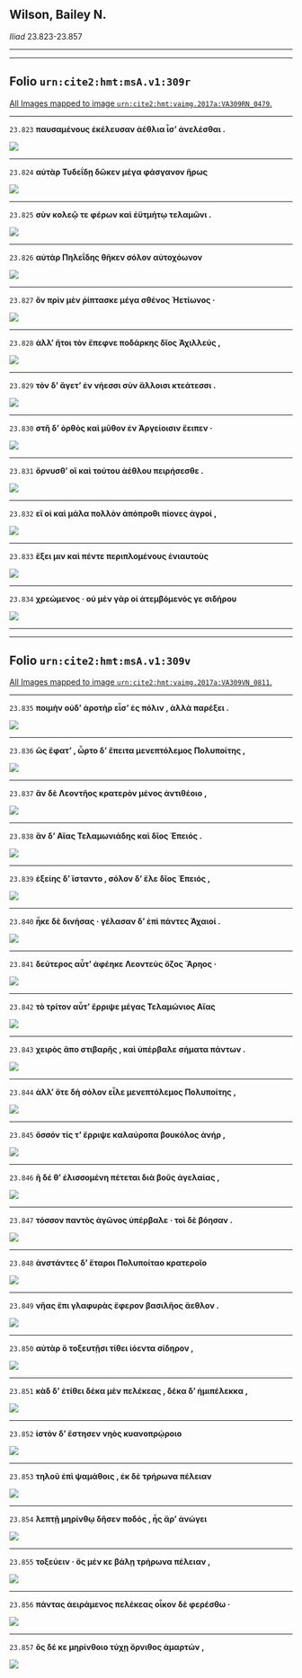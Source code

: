 

## Wilson, Bailey N.

*Iliad* 23.823-23.857

---

---

## **Folio `urn:cite2:hmt:msA.v1:309r`**



[All Images mapped to image `urn:cite2:hmt:vaimg.2017a:VA309RN_0479`.](http://www.homermultitext.org/ict2/index.html?urn=urn:cite2:hmt:vaimg.2017a:VA309RN_0479@0.2091,0.4455,0.4317,0.02310&urn=urn:cite2:hmt:vaimg.2017a:VA309RN_0479@0.2100,0.4649,0.4317,0.02310&urn=urn:cite2:hmt:vaimg.2017a:VA309RN_0479@0.2111,0.4842,0.4317,0.02310&urn=urn:cite2:hmt:vaimg.2017a:VA309RN_0479@0.2120,0.5021,0.4317,0.02310&urn=urn:cite2:hmt:vaimg.2017a:VA309RN_0479@0.2150,0.5207,0.4317,0.02310&urn=urn:cite2:hmt:vaimg.2017a:VA309RN_0479@0.2141,0.5415,0.4317,0.02310&urn=urn:cite2:hmt:vaimg.2017a:VA309RN_0479@0.2100,0.5595,0.3950,0.02310&urn=urn:cite2:hmt:vaimg.2017a:VA309RN_0479@0.2100,0.5780,0.4287,0.02310&urn=urn:cite2:hmt:vaimg.2017a:VA309RN_0479@0.2100,0.5989,0.3762,0.02006&urn=urn:cite2:hmt:vaimg.2017a:VA309RN_0479@0.2130,0.6160,0.4059,0.02310&urn=urn:cite2:hmt:vaimg.2017a:VA309RN_0479@0.2130,0.6354,0.4217,0.02379&urn=urn:cite2:hmt:vaimg.2017a:VA309RN_0479@0.2062,0.6541,0.4644,0.03057)

---- 

 `23.823`  **παυσαμένους ἐκέλευσαν ἀέθλια ἶσʼ ἀνελέσθαι .** 

 <a href="http://www.homermultitext.org/ict2/index.html?urn=urn:cite2:hmt:vaimg.2017a:VA309RN_0479@0.2091,0.4455,0.4317,0.02310"><img src="http://beta.hpcc.uh.edu/scs/image/500/500/urn:cite2:hmt:vaimg.2017a:VA309RN_0479@0.2091,0.4455,0.4317,0.02310"/></a> 

---- 

 `23.824`  **αὐτὰρ Τυδεΐδῃ δῶκεν μέγα φάσγανον ἥρως** 

 <a href="http://www.homermultitext.org/ict2/index.html?urn=urn:cite2:hmt:vaimg.2017a:VA309RN_0479@0.2100,0.4649,0.4317,0.02310"><img src="http://beta.hpcc.uh.edu/scs/image/500/500/urn:cite2:hmt:vaimg.2017a:VA309RN_0479@0.2100,0.4649,0.4317,0.02310"/></a> 

---- 

 `23.825`  **σὺν κολεῷ τε φέρων καὶ ἐϋτμήτῳ τελαμῶνι .** 

 <a href="http://www.homermultitext.org/ict2/index.html?urn=urn:cite2:hmt:vaimg.2017a:VA309RN_0479@0.2111,0.4842,0.4317,0.02310"><img src="http://beta.hpcc.uh.edu/scs/image/500/500/urn:cite2:hmt:vaimg.2017a:VA309RN_0479@0.2111,0.4842,0.4317,0.02310"/></a> 

---- 

 `23.826`  **αὐτὰρ Πηλεΐδης θῆκεν σόλον αὐτοχόωνον** 

 <a href="http://www.homermultitext.org/ict2/index.html?urn=urn:cite2:hmt:vaimg.2017a:VA309RN_0479@0.2120,0.5021,0.4317,0.02310"><img src="http://beta.hpcc.uh.edu/scs/image/500/500/urn:cite2:hmt:vaimg.2017a:VA309RN_0479@0.2120,0.5021,0.4317,0.02310"/></a> 

---- 

 `23.827`  **ὃν πρὶν μὲν ῥίπτασκε μέγα σθένος Ἠετίωνος ·** 

 <a href="http://www.homermultitext.org/ict2/index.html?urn=urn:cite2:hmt:vaimg.2017a:VA309RN_0479@0.2150,0.5207,0.4317,0.02310"><img src="http://beta.hpcc.uh.edu/scs/image/500/500/urn:cite2:hmt:vaimg.2017a:VA309RN_0479@0.2150,0.5207,0.4317,0.02310"/></a> 

---- 

 `23.828`  **ἀλλʼ ἤτοι τὸν ἔπεφνε ποδάρκης δῖος Ἀχιλλεύς ,** 

 <a href="http://www.homermultitext.org/ict2/index.html?urn=urn:cite2:hmt:vaimg.2017a:VA309RN_0479@0.2141,0.5415,0.4317,0.02310"><img src="http://beta.hpcc.uh.edu/scs/image/500/500/urn:cite2:hmt:vaimg.2017a:VA309RN_0479@0.2141,0.5415,0.4317,0.02310"/></a> 

---- 

 `23.829`  **τὸν δʼ ἄγετʼ ἐν νήεσσι σὺν ἄλλοισι κτεάτεσσι .** 

 <a href="http://www.homermultitext.org/ict2/index.html?urn=urn:cite2:hmt:vaimg.2017a:VA309RN_0479@0.2100,0.5595,0.3950,0.02310"><img src="http://beta.hpcc.uh.edu/scs/image/500/500/urn:cite2:hmt:vaimg.2017a:VA309RN_0479@0.2100,0.5595,0.3950,0.02310"/></a> 

---- 

 `23.830`  **στῆ δʼ ὀρθὸς καὶ μῦθον ἐν Ἀργείοισιν ἔειπεν ·** 

 <a href="http://www.homermultitext.org/ict2/index.html?urn=urn:cite2:hmt:vaimg.2017a:VA309RN_0479@0.2100,0.5780,0.4287,0.02310"><img src="http://beta.hpcc.uh.edu/scs/image/500/500/urn:cite2:hmt:vaimg.2017a:VA309RN_0479@0.2100,0.5780,0.4287,0.02310"/></a> 

---- 

 `23.831`  **ὄρνυσθʼ οἳ καὶ τούτου ἀέθλου πειρήσεσθε .** 

 <a href="http://www.homermultitext.org/ict2/index.html?urn=urn:cite2:hmt:vaimg.2017a:VA309RN_0479@0.2100,0.5989,0.3762,0.02006"><img src="http://beta.hpcc.uh.edu/scs/image/500/500/urn:cite2:hmt:vaimg.2017a:VA309RN_0479@0.2100,0.5989,0.3762,0.02006"/></a> 

---- 

 `23.832`  **εἴ οἱ καὶ μάλα πολλὸν ἀπόπροθι πίονες ἀγροί ,** 

 <a href="http://www.homermultitext.org/ict2/index.html?urn=urn:cite2:hmt:vaimg.2017a:VA309RN_0479@0.2130,0.6160,0.4059,0.02310"><img src="http://beta.hpcc.uh.edu/scs/image/500/500/urn:cite2:hmt:vaimg.2017a:VA309RN_0479@0.2130,0.6160,0.4059,0.02310"/></a> 

---- 

 `23.833`  **ἕξει μιν καὶ πέντε περιπλομένους ἐνιαυτοὺς** 

 <a href="http://www.homermultitext.org/ict2/index.html?urn=urn:cite2:hmt:vaimg.2017a:VA309RN_0479@0.2130,0.6354,0.4217,0.02379"><img src="http://beta.hpcc.uh.edu/scs/image/500/500/urn:cite2:hmt:vaimg.2017a:VA309RN_0479@0.2130,0.6354,0.4217,0.02379"/></a> 

---- 

 `23.834`  **χρεώμενος · οὐ μὲν γάρ οἱ ἀτεμβόμενός γε σιδήρου** 

 <a href="http://www.homermultitext.org/ict2/index.html?urn=urn:cite2:hmt:vaimg.2017a:VA309RN_0479@0.2062,0.6541,0.4644,0.03057"><img src="http://beta.hpcc.uh.edu/scs/image/500/500/urn:cite2:hmt:vaimg.2017a:VA309RN_0479@0.2062,0.6541,0.4644,0.03057"/></a> 

---

---

## **Folio `urn:cite2:hmt:msA.v1:309v`**



[All Images mapped to image `urn:cite2:hmt:vaimg.2017a:VA309VN_0811`.](http://www.homermultitext.org/ict2/index.html?urn=urn:cite2:hmt:vaimg.2017a:VA309VN_0811@0.4674,0.2350,0.3900,0.02490&urn=urn:cite2:hmt:vaimg.2017a:VA309VN_0811@0.4681,0.2575,0.4184,0.02490&urn=urn:cite2:hmt:vaimg.2017a:VA309VN_0811@0.4674,0.2763,0.3626,0.02130&urn=urn:cite2:hmt:vaimg.2017a:VA309VN_0811@0.4661,0.2965,0.3777,0.02130&urn=urn:cite2:hmt:vaimg.2017a:VA309VN_0811@0.4637,0.3123,0.3777,0.02476&urn=urn:cite2:hmt:vaimg.2017a:VA309VN_0811@0.4602,0.3290,0.3777,0.02476&urn=urn:cite2:hmt:vaimg.2017a:VA309VN_0811@0.4591,0.3483,0.3917,0.02476&urn=urn:cite2:hmt:vaimg.2017a:VA309VN_0811@0.4591,0.3703,0.4103,0.02047&urn=urn:cite2:hmt:vaimg.2017a:VA309VN_0811@0.4405,0.3877,0.4431,0.02656&urn=urn:cite2:hmt:vaimg.2017a:VA309VN_0811@0.4567,0.4079,0.4431,0.02310&urn=urn:cite2:hmt:vaimg.2017a:VA309VN_0811@0.4567,0.4272,0.4103,0.02310&urn=urn:cite2:hmt:vaimg.2017a:VA309VN_0811@0.4567,0.4456,0.4103,0.02310&urn=urn:cite2:hmt:vaimg.2017a:VA309VN_0811@0.4637,0.4658,0.4103,0.02310&urn=urn:cite2:hmt:vaimg.2017a:VA309VN_0811@0.4637,0.4842,0.3788,0.02310&urn=urn:cite2:hmt:vaimg.2017a:VA309VN_0811@0.4661,0.5017,0.4068,0.02656&urn=urn:cite2:hmt:vaimg.2017a:VA309VN_0811@0.4637,0.5210,0.3906,0.02476&urn=urn:cite2:hmt:vaimg.2017a:VA309VN_0811@0.4615,0.5412,0.4396,0.02476&urn=urn:cite2:hmt:vaimg.2017a:VA309VN_0811@0.4615,0.5596,0.3648,0.02213&urn=urn:cite2:hmt:vaimg.2017a:VA309VN_0811@0.4591,0.5798,0.4033,0.02213&urn=urn:cite2:hmt:vaimg.2017a:VA309VN_0811@0.4556,0.5982,0.4033,0.02213&urn=urn:cite2:hmt:vaimg.2017a:VA309VN_0811@0.4475,0.6166,0.4116,0.02310&urn=urn:cite2:hmt:vaimg.2017a:VA309VN_0811@0.4556,0.6332,0.4291,0.02476&urn=urn:cite2:hmt:vaimg.2017a:VA309VN_0811@0.4497,0.6534,0.4033,0.02213)

---- 

 `23.835`  **ποιμὴν οὐδʼ ἀροτὴρ εἶσʼ ἐς πόλιν , ἀλλὰ παρέξει .** 

 <a href="http://www.homermultitext.org/ict2/index.html?urn=urn:cite2:hmt:vaimg.2017a:VA309VN_0811@0.4674,0.2350,0.3900,0.02490"><img src="http://beta.hpcc.uh.edu/scs/image/500/500/urn:cite2:hmt:vaimg.2017a:VA309VN_0811@0.4674,0.2350,0.3900,0.02490"/></a> 

---- 

 `23.836`  **ὣς ἔφατʼ , ὦρτο δʼ ἔπειτα μενεπτόλεμος Πολυποίτης ,** 

 <a href="http://www.homermultitext.org/ict2/index.html?urn=urn:cite2:hmt:vaimg.2017a:VA309VN_0811@0.4681,0.2575,0.4184,0.02490"><img src="http://beta.hpcc.uh.edu/scs/image/500/500/urn:cite2:hmt:vaimg.2017a:VA309VN_0811@0.4681,0.2575,0.4184,0.02490"/></a> 

---- 

 `23.837`  **ἂν δὲ Λεοντῆος κρατερὸν μένος ἀντιθέοιο ,** 

 <a href="http://www.homermultitext.org/ict2/index.html?urn=urn:cite2:hmt:vaimg.2017a:VA309VN_0811@0.4674,0.2763,0.3626,0.02130"><img src="http://beta.hpcc.uh.edu/scs/image/500/500/urn:cite2:hmt:vaimg.2017a:VA309VN_0811@0.4674,0.2763,0.3626,0.02130"/></a> 

---- 

 `23.838`  **ἂν δʼ Αἴας Τελαμωνιάδης καὶ δῖος Ἐπειός .** 

 <a href="http://www.homermultitext.org/ict2/index.html?urn=urn:cite2:hmt:vaimg.2017a:VA309VN_0811@0.4661,0.2965,0.3777,0.02130"><img src="http://beta.hpcc.uh.edu/scs/image/500/500/urn:cite2:hmt:vaimg.2017a:VA309VN_0811@0.4661,0.2965,0.3777,0.02130"/></a> 

---- 

 `23.839`  **ἑξείης δʼ ἵσταντο , σόλον δʼ ἕλε δῖος Ἐπειός ,** 

 <a href="http://www.homermultitext.org/ict2/index.html?urn=urn:cite2:hmt:vaimg.2017a:VA309VN_0811@0.4637,0.3123,0.3777,0.02476"><img src="http://beta.hpcc.uh.edu/scs/image/500/500/urn:cite2:hmt:vaimg.2017a:VA309VN_0811@0.4637,0.3123,0.3777,0.02476"/></a> 

---- 

 `23.840`  **ἧκε δὲ δινήσας · γέλασαν δʼ ἐπὶ πάντες Ἀχαιοί .** 

 <a href="http://www.homermultitext.org/ict2/index.html?urn=urn:cite2:hmt:vaimg.2017a:VA309VN_0811@0.4602,0.3290,0.3777,0.02476"><img src="http://beta.hpcc.uh.edu/scs/image/500/500/urn:cite2:hmt:vaimg.2017a:VA309VN_0811@0.4602,0.3290,0.3777,0.02476"/></a> 

---- 

 `23.841`  **δεύτερος αὖτʼ ἀφέηκε Λεοντεὺς ὄζος Ἄρηος ·** 

 <a href="http://www.homermultitext.org/ict2/index.html?urn=urn:cite2:hmt:vaimg.2017a:VA309VN_0811@0.4591,0.3483,0.3917,0.02476"><img src="http://beta.hpcc.uh.edu/scs/image/500/500/urn:cite2:hmt:vaimg.2017a:VA309VN_0811@0.4591,0.3483,0.3917,0.02476"/></a> 

---- 

 `23.842`  **τὸ τρίτον αὖτʼ ἔρριψε μέγας Τελαμώνιος Αἴας** 

 <a href="http://www.homermultitext.org/ict2/index.html?urn=urn:cite2:hmt:vaimg.2017a:VA309VN_0811@0.4591,0.3703,0.4103,0.02047"><img src="http://beta.hpcc.uh.edu/scs/image/500/500/urn:cite2:hmt:vaimg.2017a:VA309VN_0811@0.4591,0.3703,0.4103,0.02047"/></a> 

---- 

 `23.843`  **χειρὸς ἄπο στιβαρῆς , καὶ ὑπέρβαλε σήματα πάντων .** 

 <a href="http://www.homermultitext.org/ict2/index.html?urn=urn:cite2:hmt:vaimg.2017a:VA309VN_0811@0.4405,0.3877,0.4431,0.02656"><img src="http://beta.hpcc.uh.edu/scs/image/500/500/urn:cite2:hmt:vaimg.2017a:VA309VN_0811@0.4405,0.3877,0.4431,0.02656"/></a> 

---- 

 `23.844`  **ἀλλʼ ὅτε δὴ σόλον εἷλε μενεπτόλεμος Πολυποίτης ,** 

 <a href="http://www.homermultitext.org/ict2/index.html?urn=urn:cite2:hmt:vaimg.2017a:VA309VN_0811@0.4567,0.4079,0.4431,0.02310"><img src="http://beta.hpcc.uh.edu/scs/image/500/500/urn:cite2:hmt:vaimg.2017a:VA309VN_0811@0.4567,0.4079,0.4431,0.02310"/></a> 

---- 

 `23.845`  **ὅσσόν τίς τʼ ἔρριψε καλαύροπα βουκόλος ἀνήρ ,** 

 <a href="http://www.homermultitext.org/ict2/index.html?urn=urn:cite2:hmt:vaimg.2017a:VA309VN_0811@0.4567,0.4272,0.4103,0.02310"><img src="http://beta.hpcc.uh.edu/scs/image/500/500/urn:cite2:hmt:vaimg.2017a:VA309VN_0811@0.4567,0.4272,0.4103,0.02310"/></a> 

---- 

 `23.846`  **ἣ δέ θʼ ἑλισσομένη πέτεται διὰ βοῦς ἀγελαίας ,** 

 <a href="http://www.homermultitext.org/ict2/index.html?urn=urn:cite2:hmt:vaimg.2017a:VA309VN_0811@0.4567,0.4456,0.4103,0.02310"><img src="http://beta.hpcc.uh.edu/scs/image/500/500/urn:cite2:hmt:vaimg.2017a:VA309VN_0811@0.4567,0.4456,0.4103,0.02310"/></a> 

---- 

 `23.847`  **τόσσον παντὸς ἀγῶνος ὑπέρβαλε · τοὶ δὲ βόησαν .** 

 <a href="http://www.homermultitext.org/ict2/index.html?urn=urn:cite2:hmt:vaimg.2017a:VA309VN_0811@0.4637,0.4658,0.4103,0.02310"><img src="http://beta.hpcc.uh.edu/scs/image/500/500/urn:cite2:hmt:vaimg.2017a:VA309VN_0811@0.4637,0.4658,0.4103,0.02310"/></a> 

---- 

 `23.848`  **ἀνστάντες δʼ ἕταροι Πολυποίταο κρατεροῖο** 

 <a href="http://www.homermultitext.org/ict2/index.html?urn=urn:cite2:hmt:vaimg.2017a:VA309VN_0811@0.4637,0.4842,0.3788,0.02310"><img src="http://beta.hpcc.uh.edu/scs/image/500/500/urn:cite2:hmt:vaimg.2017a:VA309VN_0811@0.4637,0.4842,0.3788,0.02310"/></a> 

---- 

 `23.849`  **νῆας ἔπι γλαφυρὰς ἔφερον βασιλῆος ἄεθλον .** 

 <a href="http://www.homermultitext.org/ict2/index.html?urn=urn:cite2:hmt:vaimg.2017a:VA309VN_0811@0.4661,0.5017,0.4068,0.02656"><img src="http://beta.hpcc.uh.edu/scs/image/500/500/urn:cite2:hmt:vaimg.2017a:VA309VN_0811@0.4661,0.5017,0.4068,0.02656"/></a> 

---- 

 `23.850`  **αὐτὰρ ὃ τοξευτῇσι τίθει ἰόεντα σίδηρον ,** 

 <a href="http://www.homermultitext.org/ict2/index.html?urn=urn:cite2:hmt:vaimg.2017a:VA309VN_0811@0.4637,0.5210,0.3906,0.02476"><img src="http://beta.hpcc.uh.edu/scs/image/500/500/urn:cite2:hmt:vaimg.2017a:VA309VN_0811@0.4637,0.5210,0.3906,0.02476"/></a> 

---- 

 `23.851`  **κὰδ δʼ ἐτίθει δέκα μὲν πελέκεας , δέκα δʼ ἡμιπέλεκκα ,** 

 <a href="http://www.homermultitext.org/ict2/index.html?urn=urn:cite2:hmt:vaimg.2017a:VA309VN_0811@0.4615,0.5412,0.4396,0.02476"><img src="http://beta.hpcc.uh.edu/scs/image/500/500/urn:cite2:hmt:vaimg.2017a:VA309VN_0811@0.4615,0.5412,0.4396,0.02476"/></a> 

---- 

 `23.852`  **ἱστὸν δʼ ἔστησεν νηὸς κυανοπρῴροιο** 

 <a href="http://www.homermultitext.org/ict2/index.html?urn=urn:cite2:hmt:vaimg.2017a:VA309VN_0811@0.4615,0.5596,0.3648,0.02213"><img src="http://beta.hpcc.uh.edu/scs/image/500/500/urn:cite2:hmt:vaimg.2017a:VA309VN_0811@0.4615,0.5596,0.3648,0.02213"/></a> 

---- 

 `23.853`  **τηλοῦ ἐπὶ ψαμάθοις , ἐκ δὲ τρήρωνα πέλειαν** 

 <a href="http://www.homermultitext.org/ict2/index.html?urn=urn:cite2:hmt:vaimg.2017a:VA309VN_0811@0.4591,0.5798,0.4033,0.02213"><img src="http://beta.hpcc.uh.edu/scs/image/500/500/urn:cite2:hmt:vaimg.2017a:VA309VN_0811@0.4591,0.5798,0.4033,0.02213"/></a> 

---- 

 `23.854`  **λεπτῇ μηρίνθῳ δῆσεν ποδός , ἧς ἄρʼ ἀνώγει** 

 <a href="http://www.homermultitext.org/ict2/index.html?urn=urn:cite2:hmt:vaimg.2017a:VA309VN_0811@0.4556,0.5982,0.4033,0.02213"><img src="http://beta.hpcc.uh.edu/scs/image/500/500/urn:cite2:hmt:vaimg.2017a:VA309VN_0811@0.4556,0.5982,0.4033,0.02213"/></a> 

---- 

 `23.855`  **τοξεύειν · ὃς μέν κε βάλῃ τρήρωνα πέλειαν ,** 

 <a href="http://www.homermultitext.org/ict2/index.html?urn=urn:cite2:hmt:vaimg.2017a:VA309VN_0811@0.4475,0.6166,0.4116,0.02310"><img src="http://beta.hpcc.uh.edu/scs/image/500/500/urn:cite2:hmt:vaimg.2017a:VA309VN_0811@0.4475,0.6166,0.4116,0.02310"/></a> 

---- 

 `23.856`  **πάντας ἀειράμενος πελέκεας οἶκον δὲ φερέσθω ·** 

 <a href="http://www.homermultitext.org/ict2/index.html?urn=urn:cite2:hmt:vaimg.2017a:VA309VN_0811@0.4556,0.6332,0.4291,0.02476"><img src="http://beta.hpcc.uh.edu/scs/image/500/500/urn:cite2:hmt:vaimg.2017a:VA309VN_0811@0.4556,0.6332,0.4291,0.02476"/></a> 

---- 

 `23.857`  **ὃς δέ κε μηρίνθοιο τύχῃ ὄρνιθος ἁμαρτών ,** 

 <a href="http://www.homermultitext.org/ict2/index.html?urn=urn:cite2:hmt:vaimg.2017a:VA309VN_0811@0.4497,0.6534,0.4033,0.02213"><img src="http://beta.hpcc.uh.edu/scs/image/500/500/urn:cite2:hmt:vaimg.2017a:VA309VN_0811@0.4497,0.6534,0.4033,0.02213"/></a> 